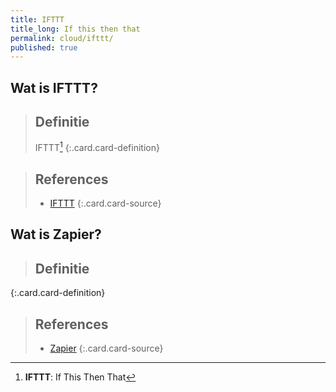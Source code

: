```yaml
---
title: IFTTT
title_long: If this then that
permalink: cloud/ifttt/
published: true
---
```


Wat is IFTTT?
-------------

> Definitie
> ---
> IFTTT[^IFTTT]
{:.card.card-definition}

[^IFTTT]: **IFTTT**: If This Then That

> References
> ---
> - [IFTTT](https://ifttt.com/discover)
{:.card.card-source}

Wat is Zapier?
-------------

> Definitie
> ---
> 
{:.card.card-definition}

> References
> ---
> - [Zapier](https://zapier.com/)
{:.card.card-source}